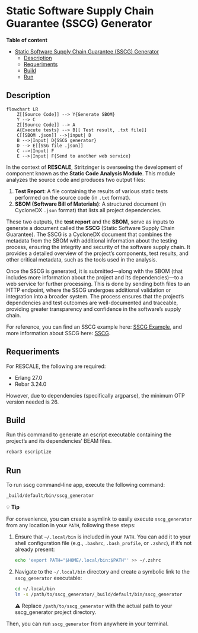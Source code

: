 # Static Software Supply Chain Guarantee (SSCG) Generator

**Table of content**

- [Static Software Supply Chain Guarantee (SSCG) Generator](#static-software-supply-chain-guarantee-sscg-generator)
  - [Description](#description)
  - [Requeriments](#requeriments)
  - [Build](#build)
  - [Run](#run)

## Description

```mermaid
flowchart LR
    Z[[Source Code]] --> Y{Generate SBOM}
    Y --> C
    Z[[Source Code]] --> A
    A{Execute tests} --> B[[ Test result, .txt file]] 
    C[[SBOM .json]] -->|input| D
    B -->|Input| D{SSCG generator}
    D --> E[[SSG file .json]]
    C -->|Input| F
    E -->|Input| F{Send to another web service}
```

In the context of **RESCALE**, Stritzinger is overseeing the development of component known as the **Static Code Analysis Module**. This module analyzes the source code and produces two output files:

1. **Test Report**: A file containing the results of various static tests performed on the source code (in `.txt` format).
2. **SBOM (Software Bill of Materials)**: A structured document (in CycloneDX `.json` format) that lists all project dependencies.

These two outputs, the **test report** and the **SBOM**, serve as inputs to generate a document called the **SSCG** (Static Software Supply Chain Guarantee). The SSCG is a CycloneDX document that combines the metadata from the SBOM with additional information about the testing process, ensuring the integrity and security of the software supply chain. It provides a detailed overview of the project’s components, test results, and other critical metadata, such as the tools used in the analysis.

Once the SSCG is generated, it is submitted—along with the SBOM (that includes more information about the project and its dependencies)—to a web service for further processing. This is done by sending both files to an HTTP endpoint, where the SSCG undergoes additional validation or integration into a broader system. The process ensures that the project’s dependencies and test outcomes are well-documented and traceable, providing greater transparency and confidence in the software’s supply chain.

For reference, you can find an SSCG example here: [SSCG Example](./priv/result/sscg-example.json), and more information about SSCG here: [SSCG](/docs/sscg.md).

## Requeriments

For RESCALE, the following are required:

- Erlang 27.0
- Rebar 3.24.0

However, due to dependencies (specifically argparse), the minimum OTP version needed is 26.

## Build

Run this command to generate an escript executable containing the project’s and
its dependencies’ BEAM files.

```sh
rebar3 escriptize
```

## Run

To run sscg command-line app, execute the following command:

```sh
_build/default/bin/sscg_generator
```

💡 **Tip**

For convenience, you can create a symlink to easily execute `sscg_generator`
 from any location in your `PATH`, following these steps:

1. Ensure that `~/.local/bin` is included in your `PATH`. You can add it to your
 shell configuration file (e.g., `.bashrc`, `.bash_profile`, or `.zshrc`), if
 it’s not already present:

    ```sh
    echo 'export PATH="$HOME/.local/bin:$PATH"' >> ~/.zshrc
    ```

2. Navigate to the `~/.local/bin` directory and create a symbolic link to the `sscg_generator` executable:

    ```sh
    cd ~/.local/bin
    ln -s /path/to/sscg_generator/_build/default/bin/sscg_generator
    ```

    ⚠️ Replace `/path/to/sscg_generator` with the actual path to your sscg_generator project directory.

Then, you can run `sscg_generator` from anywhere in your terminal.
